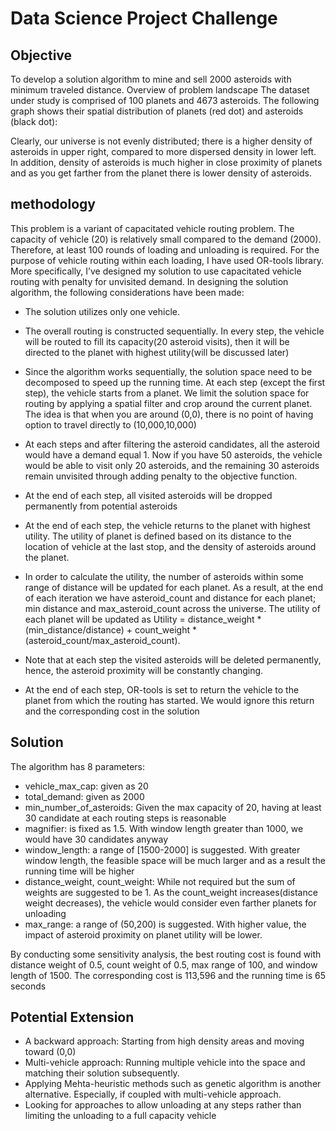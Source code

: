 # Data Science Project Challenge

## Objective

To develop a solution algorithm to mine and sell 2000 asteroids with minimum traveled distance.
Overview of problem landscape
The dataset under study is comprised of 100 planets and 4673 asteroids. The following graph shows their spatial distribution of planets (red dot) and asteroids (black dot):
 
 Clearly, our universe is not evenly distributed; there is a higher density of asteroids in upper right, compared to more dispersed density in lower left. In addition, density of asteroids is much higher in close proximity of planets and as you get farther from the planet there is lower density of asteroids.
 
## methodology

This problem is a variant of capacitated vehicle routing problem. The capacity of vehicle (20) is relatively small compared to the demand (2000). Therefore, at least 100 rounds of loading and unloading is required. For the purpose of vehicle routing within each loading, I have used OR-tools library. More specifically, I’ve designed my solution to use capacitated vehicle routing with penalty for unvisited demand. In designing the solution algorithm, the following considerations have been made:

*	The solution utilizes only one vehicle. 
*	The overall routing is constructed sequentially. In every step, the vehicle will be routed to fill its capacity(20 asteroid visits), then it will be directed to the planet with highest utility(will be discussed later)
*	Since the algorithm works sequentially, the solution space need to be decomposed to speed up the running time. At each step (except the first step), the vehicle starts from a planet. We limit the solution space for routing by applying a spatial filter and crop around the current planet. The idea is that when you are around (0,0), there is no point of having option to travel directly to (10,000,10,000)
*	At each steps and after filtering the asteroid candidates, all the asteroid would have a demand equal 1. Now if you have 50 asteroids, the vehicle would be able to visit only 20 asteroids, and the remaining 30 asteroids remain unvisited through adding penalty to the objective function.
*	At the end of each step, all visited asteroids will be dropped permanently from potential asteroids
*	At the end of each step, the vehicle returns to the planet with highest utility. The utility of planet is defined based on its distance to the location of vehicle at the last stop, and the density of asteroids around the planet.
*	In order to calculate the utility, the number of asteroids within some range of distance will be updated for each planet.  As a result, at the end of each iteration we have asteroid_count and distance for each planet; min distance and max_asteroid_count across the universe. The utility of each planet will be updated as 
Utility = distance_weight * (min_distance/distance) + count_weight * (asteroid_count/max_asteroid_count).

*	Note that at each step the visited asteroids will be deleted permanently, hence, the asteroid proximity will be constantly changing.
*	At the end of each step, OR-tools is set to return the vehicle to the planet from which the routing has started. We would ignore this return and the corresponding cost in the solution

## Solution

The algorithm has 8 parameters: 
*	vehicle_max_cap: given as 20
*	total_demand: given as 2000
*	min_number_of_asteroids: Given the max capacity of 20, having at least 30 candidate at each routing steps is reasonable
*	magnifier: is fixed as 1.5. With window length greater than 1000, we would have 30 candidates anyway
*	window_length: a range of [1500-2000] is suggested. With greater window length, the feasible space will be much larger and as a result the running time will be higher
*	distance_weight, count_weight: While not required but the sum of weights are suggested to be 1. As the count_weight increases(distance weight decreases), the vehicle would consider even farther planets for unloading
*	max_range: a range of (50,200) is suggested. With higher value, the impact of asteroid proximity on planet utility will be lower.

By conducting some sensitivity analysis, the best routing cost is found with distance weight of 0.5, count weight of 0.5, max range of 100, and window length of 1500. The corresponding cost is 113,596 and the running time is 65 seconds

## Potential Extension

*	A backward approach: Starting from high density areas and moving toward (0,0) 
*	Multi-vehicle approach: Running multiple vehicle into the space and matching their solution subsequently.
*	Applying Mehta-heuristic methods such as genetic algorithm is another alternative. Especially, if coupled with multi-vehicle approach.
*	Looking for approaches to allow unloading at any steps rather than limiting the unloading to a full capacity vehicle








